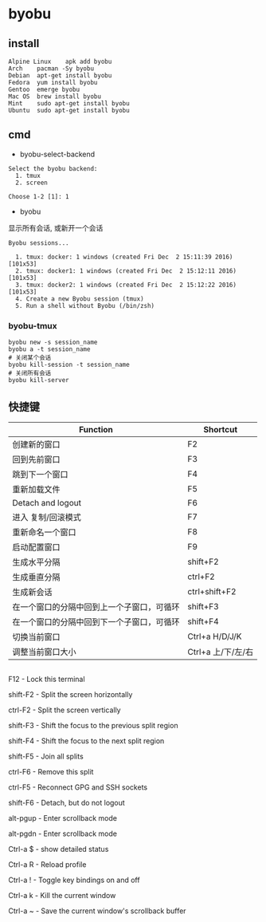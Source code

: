 # byobu

## install

```
Alpine Linux	apk add byobu
Arch	pacman -Sy byobu
Debian	apt-get install byobu
Fedora	yum install byobu
Gentoo	emerge byobu
Mac OS	brew install byobu
Mint	sudo apt-get install byobu
Ubuntu	sudo apt-get install byobu
```

## cmd


* byobu-select-backend

```
Select the byobu backend:
  1. tmux
  2. screen

Choose 1-2 [1]: 1
```

* byobu

显示所有会话, 或新开一个会话

```
Byobu sessions...

  1. tmux: docker: 1 windows (created Fri Dec  2 15:11:39 2016) [101x53]
  2. tmux: docker1: 1 windows (created Fri Dec  2 15:12:11 2016) [101x53]
  3. tmux: docker2: 1 windows (created Fri Dec  2 15:12:22 2016) [101x53]
  4. Create a new Byobu session (tmux)
  5. Run a shell without Byobu (/bin/zsh)
```

### byobu-tmux

```
byobu new -s session_name
byobu a -t session_name
# 关闭某个会话
byobu kill-session -t session_name
# 关闭所有会话
byobu kill-server
```

## 快捷键

Function | Shortcut
--- | ----- 
创建新的窗口 | F2 
回到先前窗口 | F3 
跳到下一个窗口 | F4
重新加载文件 | F5 
Detach and logout | F6 
进入 复制/回滚模式 | F7 
重新命名一个窗口 | F8 
启动配置窗口 | F9 
生成水平分隔 | shift+F2
生成垂直分隔 | ctrl+F2
生成新会话 | ctrl+shift+F2
在一个窗口的分隔中回到上一个子窗口，可循环 | shift+F3
在一个窗口的分隔中回到下一个子窗口，可循环 | shift+F4
切换当前窗口 | Ctrl+a H/D/J/K
调整当前窗口大小 | Ctrl+a 上/下/左/右

```

```
F12 -  Lock this terminal

shift-F2 - Split the screen horizontally

ctrl-F2 - Split the screen vertically

shift-F3 - Shift the focus to the previous split region

shift-F4 - Shift the focus to the next split region

shift-F5 - Join all splits

ctrl-F6 - Remove this split

ctrl-F5 - Reconnect GPG and SSH sockets

shift-F6 - Detach, but do not logout

alt-pgup - Enter scrollback mode

alt-pgdn - Enter scrollback mode

Ctrl-a $ - show detailed status

Ctrl-a R - Reload profile

Ctrl-a ! - Toggle key bindings on and off

Ctrl-a k - Kill the current window

Ctrl-a ~ - Save the current window's scrollback buffer
```
